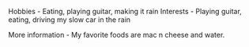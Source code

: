 Hobbies - Eating, playing guitar, making it rain
Interests - Playing guitar, eating, driving my slow car in the rain

More information - My favorite foods are mac n cheese and water.  

